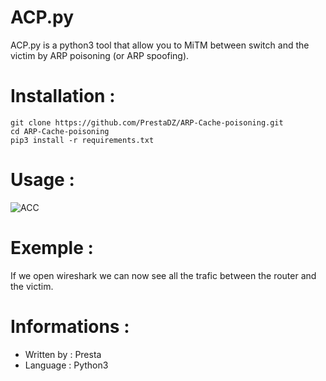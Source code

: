 # ACP.py

ACP.py is a python3 tool that allow you to MiTM between switch and the victim by ARP poisoning (or ARP spoofing). 


# Installation :
```
git clone https://github.com/PrestaDZ/ARP-Cache-poisoning.git
cd ARP-Cache-poisoning
pip3 install -r requirements.txt
```

# Usage :

![ACC](https://user-images.githubusercontent.com/95232318/164916552-0fd40079-3d02-40d6-9a75-dd3daf460582.png)


# Exemple :


If we open wireshark we can now see all the trafic between the router and the victim.


# Informations :

- Written by : Presta
- Language : Python3
